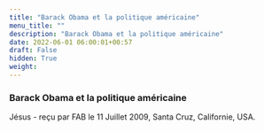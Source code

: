 ```yaml
---
title: "Barack Obama et la politique américaine"
menu_title: ""
description: "Barack Obama et la politique américaine"
date: 2022-06-01 06:00:01+00:57
draft: False
hidden: True
weight:
---
```

### Barack Obama et la politique américaine

Jésus - reçu par FAB le 11 Juillet 2009, Santa Cruz, Californie, USA.




